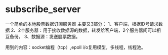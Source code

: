 # subscribe_server
一个简单的本地股票数据订阅服务器
主要又3部分：
1、客户端，根据ID号请求数据
2、2个服务器：用于接收数据源的数据，转发给客户端，2个服务器间可以相互备份。
3、数据源：发送股票数据。

用到的内容：socket编程（tcp）,epoll i/o复用模型，多线程，线程池。



